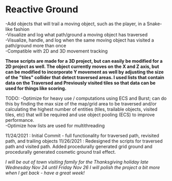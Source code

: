 # Reactive Ground

-Add objects that will trail a moving object, such as the player, in a Snake-like fashion<br>
-Visualize and log what path/ground a moving object has traversed<br>
-Visualize, handle, and log when the same moving object has visited a path/ground more than once<br>
-Compatible with 2D and 3D movement tracking<br>

<b>These scripts are made for a 3D project, but can easily be modified for a 2D project as well. 
The object currently moves on the X and Z axis, but can be modified to incorporate Y movement as well by 
adjusting the size of the "tiles" collider that detect traversed areas. I used lists that contain data on the Traversed and Previously visited tiles 
so that data can be used for things like scoring.</b>

TODO:
-Optimize for heavy use / computations using ECS and Burst; can do this by finding the max size of the map/grid area to be traversed 
and/or calculating the highest number of entities (tiles, trailable objects, visited tiles, etc) that will be required and use object pooling (ECS) to improve performance.<br>
-Optimize how lists are used for multithreading

11/24/2021 : Initial Commit - full functionality for traversed path, revisited path, and trailing objects
11/26/2021 : Redesigned the scripts for traversed path and visited path. Added procedurally generated grid ground and procedurally generated cosmetic ground trail effect. 

<i>I will be out of town visiting family for the Thanksgiving holiday late Wednesday Nov 24 until Friday Nov 26
I will polish the project a bit more when I get back - have a great week!
